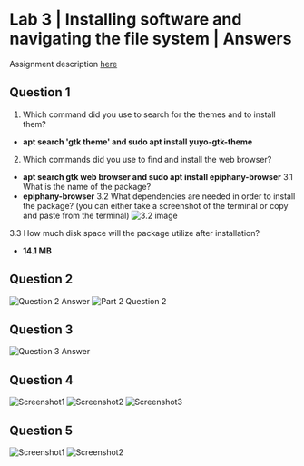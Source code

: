 # Lab 3 | Installing software and navigating the file system | Answers
Assignment description [here](https://raw.githubusercontent.com/ra559/cis106/main/labs/lab3.md)

## Question 1
1. Which command did you use to search for the themes and to install them?
* **apt search 'gtk theme' and sudo apt install yuyo-gtk-theme**
2. Which commands did you use to find and install the web browser?
* **apt search gtk web browser and sudo apt install epiphany-browser**
3.1 What is the name of the package?
* **epiphany-browser**
3.2 What dependencies are needed in order to install the package? (you can either take a screenshot of the terminal or copy and paste from the terminal)
![3.2 image](../images/epiphany.png)

3.3 How much disk space will the package utilize after installation?
* **14.1 MB**

## Question 2
![Question 2 Answer](../images/q2-1.png)
![Part 2 Question 2](../images/q2-2.png)

## Question 3
![Question 3 Answer](../images/q3.png)

## Question 4
![Screenshot1](../images/q4-1.png)
![Screenshot2](../images/q4-2.png)
![Screenshot3](../images/q4-3.png)

## Question 5
![Screenshot1](../images/q6.png)
![Screenshot2](../images/q7.png)
